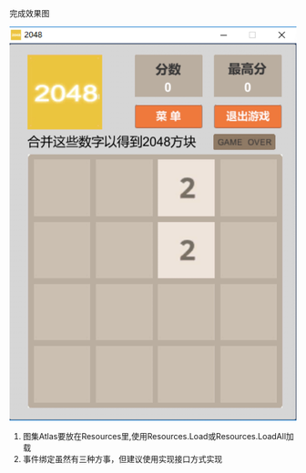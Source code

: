 完成效果图

![](/screenshot/screenshot.png)


1. 图集Atlas要放在Resources里,使用Resources.Load或Resources.LoadAll加载
2. 事件绑定虽然有三种方事，但建议使用实现接口方式实现